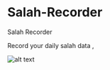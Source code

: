 # Salah-Recorder
Salah Recorder


Record your daily salah data , 

![alt text](https://lh3.googleusercontent.com/wrzd_PvRbJKcJ1w60VuIaAd4deMyNODEY6K2p7jqsctZjp829nXcxCiEw_8lD7noEx0=w1920-h948-rw)
